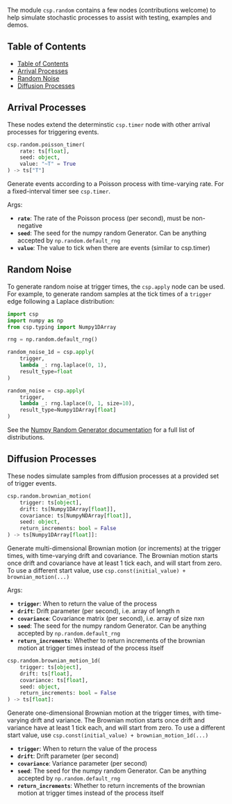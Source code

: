 The module `csp.random` contains a few nodes (contributions welcome) to help simulate stochastic processes to assist with testing, examples and demos.

## Table of Contents

- [Table of Contents](#table-of-contents)
- [Arrival Processes](#arrival-processes)
- [Random Noise](#random-noise)
- [Diffusion Processes](#diffusion-processes)

## Arrival Processes
These nodes extend the determinstic `csp.timer` node with other arrival processes for triggering events.

```python
csp.random.poisson_timer(
    rate: ts[float],
    seed: object,
    value: "~T" = True
) -> ts["T"]
```
Generate events according to a Poisson process with time-varying rate. For a fixed-interval timer see `csp.timer`.

Args:
- **`rate`**: The rate of the Poisson process (per second), must be non-negative
- **`seed`**: The seed for the numpy random Generator. Can be anything accepted by `np.random.default_rng`
- **`value`**: The value to tick when there are events (similar to csp.timer)

## Random Noise
To generate random noise at trigger times, the `csp.apply` node can be used. For example, to generate random samples at the tick times of a `trigger` edge following a Laplace distribution:

```python
import csp
import numpy as np
from csp.typing import Numpy1DArray

rng = np.random.default_rng()

random_noise_1d = csp.apply(
    trigger,
    lambda _: rng.laplace(0, 1),
    result_type=float
)

random_noise = csp.apply(
    trigger,
    lambda _: rng.laplace(0, 1, size=10),
    result_type=Numpy1DArray[float]
)
```

See the [Numpy Random Generator documentation](https://numpy.org/doc/stable/reference/random/generator.html#distributions) for a full list of distributions.

## Diffusion Processes
These nodes simulate samples from diffusion processes at a provided set of trigger events.

```python
csp.random.brownian_motion(
    trigger: ts[object],
    drift: ts[Numpy1DArray[float]],
    covariance: ts[NumpyNDArray[float]],
    seed: object,
    return_increments: bool = False
) -> ts[Numpy1DArray[float]]:
```
Generate multi-dimensional Brownian motion (or increments) at the trigger times, with time-varying drift and covariance.
The Brownian motion starts once drift and covariance have at least 1 tick each, and will start from zero.
To use a different start value, use `csp.const(initial_value) + brownian_motion(...)`

Args:
- **`trigger`**: When to return the value of the process
- **`drift`**: Drift parameter (per second), i.e. array of length n
- **`covariance`**: Covariance matrix (per second), i.e. array of size nxn
- **`seed`**: The seed for the numpy random Generator. Can be anything accepted by `np.random.default_rng`
- **`return_increments`**: Whether to return increments of the brownian motion at trigger times instead of the process itself


```python
csp.random.brownian_motion_1d(
    trigger: ts[object],
    drift: ts[float],
    covariance: ts[float],
    seed: object,
    return_increments: bool = False
) -> ts[float]:
```
Generate one-dimensional Brownian motion at the trigger times, with time-varying drift and variance.
The Brownian motion starts once drift and variance have at least 1 tick each, and will start from zero.
To use a different start value, use `csp.const(initial_value) + brownian_motion_1d(...)`


- **`trigger`**: When to return the value of the process
- **`drift`**: Drift parameter (per second)
- **`covariance`**: Variance parameter (per second)
- **`seed`**: The seed for the numpy random Generator. Can be anything accepted by `np.random.default_rng`
- **`return_increments`**: Whether to return increments of the brownian motion at trigger times instead of the process itself
